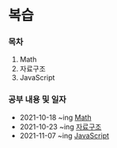 # 복습 

### 목차

1. Math
2. 자료구조
3. JavaScript

### 공부 내용 및 일자 

- 2021-10-18 ~ing [Math](./Math/README.md)
- 2021-10-23 ~ing [자료구조](./dataStructure/README.md)
- 2021-11-07 ~ing [JavaScript](./JavaScript/README.md)
